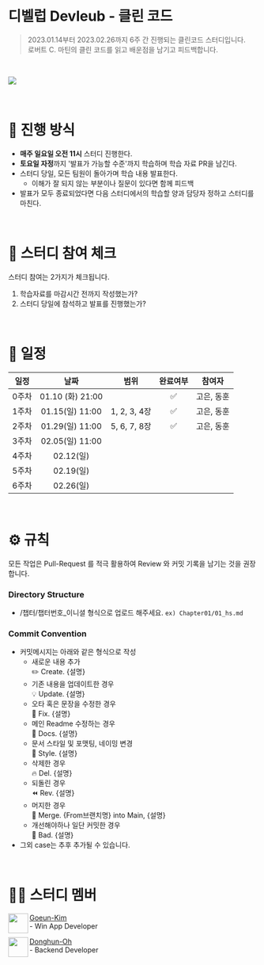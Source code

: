 # 디벨럽 Devleub - 클린 코드

> 2023.01.14부터 2023.02.26까지 6주 간 진행되는 클린코드 스터디입니다. <br>
> 로버트 C. 마틴의 클린 코드를 읽고 배운점을 남기고 피드백합니다.
>
<br>

![](https://velog.velcdn.com/images/odh0112/post/c255e9ac-24b4-4935-8e2e-8072b91f024a/image.png)



<br>

# 📒 진행 방식

- **매주 일요일 오전 11시** 스터디 진행한다.
- **토요일 자정**까지 '발표가 가능할 수준'까지 학습하며 학습 자료 PR을 남긴다.
- 스터디 당일, 모든 팀원이 돌아가며 학습 내용 발표한다.
	- 이해가 잘 되지 않는 부분이나 질문이 있다면 함께 피드백
- 발표가 모두 종료되었다면 다음 스터디에서의 학습할 양과 담당자 정하고 스터디를 마친다.

<br>

# 🚩 스터디 참여 체크

스터디 참여는 2가지가 체크됩니다.

1. 학습자료를 마감시간 전까지 작성했는가?
2. 스터디 당일에 참석하고 발표를 진행했는가?

<br>

# 📅 일정

| 일정  |            날짜             | 범위 |   완료여부    | 참여자  |
| :---: | :-------------------------: | :--: | :-----------: | :-------: |
| 0주차 |   01.10 (화) 21:00    |      |      ✅       | 고은, 동훈
| 1주차 | 01.15(일) 11:00 |   1, 2, 3, 4장   | ✅ |고은, 동훈
| 2주차 | 01.29(일) 11:00 |   5, 6, 7, 8장   | ✅ | 고은, 동훈
| 3주차 | 02.05(일) 11:00 |     |  |
| 4주차 | 02.12(일) |      |  |
| 5주차 | 02.19(일) |      |  |
| 6주차 | 02.26(일) |      |  |

<br>


# ⚙ 규칙
모든 작업은 Pull-Request 를 적극 활용하여 Review 와 커밋 기록을 남기는 것을 권장합니다.

### Directory Structure

- /챕터/챕터번호_이니셜 형식으로 업로드 해주세요.
	`ex) Chapter01/01_hs.md`

### Commit Convention

- 커밋메시지는 아래와 같은 형식으로 작성
  - 새로운 내용 추가<br>
    ✏️ Create. {설명}
  - 기존 내용을 업데이트한 경우<br>
    💡 Update. {설명}
  - 오타 혹은 문장을 수정한 경우<br>
    🔨 Fix. {설명}
  - 메인 Readme 수정하는 경우<br>
    📄 Docs. {설명}
  - 문서 스타일 및 포맷팅, 네이밍 변경<br>
    🎨 Style. {설명}
  - 삭제한 경우<br>
    🔥 Del. {설명}
  - 되돌린 경우<br>
    ⏪ Rev. {설명}
  - 머지한 경우<br>
    🔀 Merge. {From브랜치명} into Main, {설명}
  - 개선해야하나 일단 커밋한 경우<br>
    💩 Bad. {설명}
- 그외 case는 추후 추가될 수 있습니다.

<br>

# 🙋‍♀ 스터디 멤버

<img align="left" width="40" height="40" src="https://velog.velcdn.com/images/odh0112/post/df05ef7d-ffd9-417b-be70-01aec67431dc/image.png">

[Goeun-Kim](https://github.com/goeunk) <br> - Win App Developer


<img align="left" width="40" height="40" src="https://velog.velcdn.com/images/odh0112/post/df05ef7d-ffd9-417b-be70-01aec67431dc/image.png">

[Donghun-Oh](https://github.com/o-ddong) <br> - Backend Developer
